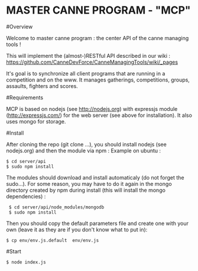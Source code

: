 MASTER CANNE PROGRAM - "MCP"
============================

#Overview

Welcome to master canne program : the center API of the canne managing tools  !

This will implement the (almost-)RESTful API described in our wiki : https://github.com/CanneDevForce/CanneManagingTools/wiki/_pages

It's goal is to synchronize all client programs that are running in a competition and on the www.
It manages gatherings, competitions, groups, assaults, fighters and scores.

#Requirements

MCP is based on nodejs (see http://nodejs.org) with expressjs module (http://expressjs.com/) for the web server (see above for installation). It also uses mongo for storage.

#Install

After cloning the repo (git clone ...), you should install nodejs (see nodejs.org) and then the module via npm :
Example on ubuntu :

``` 
$ cd server/api
$ sudo npm install 

```

The modules should download and install automaticaly (do not forget the sudo...). For some reason, you may have to do it again in the mongo directory created by npm during install (this will install the mongo dependencies) : 

```
 $ cd server/api/node_modules/mongodb
 $ sudo npm install
``` 

Then you should copy the default parameters file and create one with your own (leave it as they are if you don't know what to put in):

```
$ cp env/env.js.default  env/env.js
```

#Start
```
$ node index.js
```



